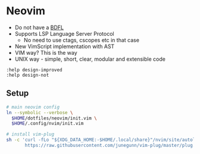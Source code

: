 # Neovim

* Do not have a [BDFL](https://en.wikipedia.org/wiki/Benevolent_dictator_for_life)
* Supports LSP Language Server Protocol
  * No need to use ctags, cscopes etc in that case
* New VimScript implementation with AST
* VIM way? This is the way
* UNIX way - simple, short, clear, modular and extensible code

```
:help design-improved
:help design-not
```


## Setup

```bash
# main neovim config
ln --symbolic --verbose \
  $HOME/dotfiles/neovim/init.vim \
  $HOME/.config/nvim/init.vim

# install vim-plug
sh -c 'curl -fLo "${XDG_DATA_HOME:-$HOME/.local/share}"/nvim/site/autoload/plug.vim --create-dirs \
       https://raw.githubusercontent.com/junegunn/vim-plug/master/plug.vim'
```
